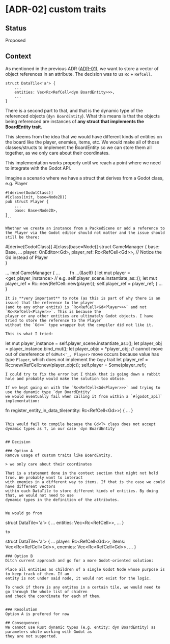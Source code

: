 # [ADR-02] custom traits

## Status
Proposed

## Context

As mentioned in the previous ADR ([ADR-01](./02-lifetime.md)), we want to store a vector of object references in an attribute. The decision was to us `Rc` + `RefCell`.

```
struct DataTile<'a'> {
    ...
    entities: Vec<Rc<RefCell<dyn BoardEntity>>>,
    ...
}
```

There is a second part to that, and that is the dynamic type of the referenced objects (`dyn BoardEntity`). What 
this means is that the objects being referenced are instances of **any struct that implements the BoardEntity trait**.

This steems from the idea that we would have different kinds of entities on the board like the player, enemies, items, etc. We would make all of those classes/structs
to implement the BoardEntity so we can store them all together, as we only care about their coordinates.

This implementation works properly until we reach a point where we need to integrate with the Godot API.

Imagine a scenario where we have a struct that derives from a Godot class, e.g. Player

```
#[derive(GodotClass)]
#[class(init, base=Node2D)]
pub struct Player {
    ...
    base: Base<Node2D>,
}
```   

Whether we create an instance from a PackedScene or add a reference to the Player via the Godot editor should not matter and the issue should still be there:

```
#[derive(GodotClass)]
#[class(base=Node)]
struct GameManager {
    base: Base<Node>,
    ...
    player: OnEditor<Gd<Player>>,
    player_ref: Rc<RefCell<Gd<Player>>>, // Notice the Gd<Player> instead of Player   
}

...
impl GameManager {
    ...
    fn ...(&self) {
        let mut player = <get_player_instance> // e.g. self.player_scene.instantiate_as::<Player>();
        let mut player_ref = Rc::new(RefCell::new(player));
        self.player_ref = player_ref;
    }
    ...
}
      
```
It is **very important** to note (as this is part of why there is an issue) that the reference to the player 
(and to any other entity) is `Rc<RefCell<Gd<Player>>>` and not `Rc<RefCell<Player>>`. This is because the
player or any other entities are ultimately Godot objects. I have tried to store the reference to the Player 
without the `Gd<>` type wrapper but the compiler did not like it.

This is what I tried:

```
let mut player_instance = self.player_scene.instantiate_as::<Player>();
let player_obj = player_instance.bind_mut();
let player_objc = *player_obj; // cannot move out of dereference of `GdMut<'_, Player>` move occurs because value has type `Player`, which does not implement the `Copy` trait
let player_ref = Rc::new(RefCell::new(player_objc));
self.player = Some(player_ref);
```
I could try to fix the error but I think that is going down a rabbit hole and probably would make the solution too obtuse.

If we kept going on with the `Rc<RefCell<Gd<Player>>>` and trying to use the dynamic type `dyn BoardEntity` 
we would eventually fail when calling it from within a `#[godot_api]` implementation:
```

fn register_entity_in_data_tile(entity: Rc<RefCell<Gd<dyn BoardEntity>>>) {
    ...
}

```

This would fail to compile because the Gd<T> class does not accept dynamic types as T, in our case `dyn BoardEntity`


## Decision

### Option A
Remove usage of custom traits like BoardEntity.

> we only care about their coordinates

That is a statement done in the context section that might not hold true. We probably want to interact 
with enemies in a different way to items. If that is the case we could have different vectors 
within each DataTile to store different kinds of entities. By doing that, we would not need to use 
dynamic types in the definition of the attributes.


We would go from
```
struct DataTile<'a'> {
    ...
    entities: Vec<Rc<RefCell<dyn BoardEntity>>>,
    ...
}
```
to
```
struct DataTile<'a'> {
    ...
    player: Rc<RefCell<Gd<Player>>>,
    items: Vec<Rc<RefCell<Gd<Item>>>,
    enemies: Vec<Rc<RefCell<Gd<Enemy>>>,
    ...
}
```
### Option B
Ditch current approach and go for a more Godot-oriented solution:

Place all entities as children of a single Godot Node whose purpose is to keep track of them. If an
entity is not under said node, it would not exist for the logic.

To check if there is any entites in a certain tile, we would need to go through the whole list of chidren
and check the coordinate for each of them.


### Resolution
Option A is prefered for now

## Consequences
We cannot use Rust dynamic types (e.g. entity: dyn BoardEntity) as parameters while working with Godot as 
they are not supported.
